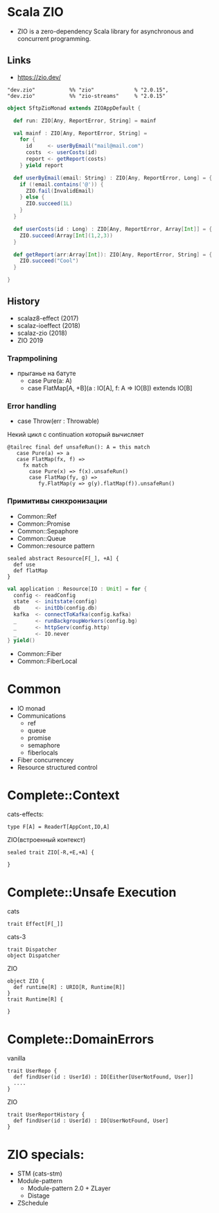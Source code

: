 # Scala ZIO

* ZIO is a zero-dependency Scala library for asynchronous and concurrent programming.

## Links

* https://zio.dev/

```
"dev.zio"           %% "zio"             % "2.0.15",
"dev.zio"           %% "zio-streams"     % "2.0.15"
```

```scala
object SftpZioMonad extends ZIOAppDefault {

  def run: ZIO[Any, ReportError, String] = mainf

  val mainf : ZIO[Any, ReportError, String] =
    for {
      id     <- userByEmail("mail@mail.com")
      costs  <- userCosts(id)
      report <- getReport(costs)
    } yield report

  def userByEmail(email: String) : ZIO[Any, ReportError, Long] = {
    if (!email.contains('@')) {
      ZIO.fail(InvalidEmail)
    } else {
      ZIO.succeed(1L)
    }
  }

  def userCosts(id : Long) : ZIO[Any, ReportError, Array[Int]] = {
    ZIO.succeed(Array[Int](1,2,3))
  }

  def getReport(arr:Array[Int]): ZIO[Any, ReportError, String] = {
    ZIO.succeed("Cool")
  }

}

```

## History

* scalaz8-effect (2017)
* scalaz-ioeffect (2018)
* scalaz-zio (2018)
* ZIO 2019

### Trapmpolining

* прыганье на батуте
  * case Pure(a: A)
  * case FlatMap[A, +B](a : IO[A], f: A => IO[B]) extends IO[B]

### Error handling

* case Throw(err : Throwable)

Некий цикл с continuation который вычисляет

```
@tailrec final def unsafeRun(): A = this match
   case Pure(a) => a
   case FlatMap(fx, f) =>
     fx match
       case Pure(x) => f(x).unsafeRun()
       case FlatMap(fy, g) =>
          fy.FlatMap(y => g(y).flatMap(f)).unsafeRun()
```


### Примитивы синхронизации

* Common::Ref
* Common::Promise
* Common::Sepaphore
* Common::Queue
* Common::resource pattern

```
sealed abstract Resource[F[_], +A] {
  def use
  def flatMap
}
```

```scala
val application : Resource[IO : Unit] = for {
  config <- readConfig
  state  <- initstate(config)
  db     <- initDb(config.db)
  kafka  <- connectToKafka(config.kafka)
  _      <- runBackgroupWorkers(config.bg)
  _      <- httpServ(config.http)
  _      <- IO.never
} yield()
```

* Common::Fiber
* Common::FiberLocal


# Common

* IO monad
* Communications
  * ref
  * queue
  * promise
  * semaphore
  * fiberlocals
* Fiber concurrencey
* Resource structured control

# Complete::Context

cats-effects:
```
type F[A] = ReaderT[AppCont,IO,A]
```
ZIO(встроенный контекст)
```
sealed trait ZIO[-R,+E,+A] {

}
```

# Complete::Unsafe Execution
cats
```
trait Effect[F[_]]
```
cats-3
```
trait Dispatcher
object Dispatcher
```
ZIO
```
object ZIO {
  def runtime[R] : URIO[R, Runtime[R]]
}
trait Runtime[R] {

}
```

# Complete::DomainErrors
vanilla
```
trait UserRepo {
  def findUser(id : UserId) : IO[Either[UserNotFound, User]]
  ....
}
```

ZIO
```
trait UserReportHistory {
  def findUser(id : UserId) : IO[UserNotFound, User]
}
```

# ZIO specials:

* STM (cats-stm)
* Module-pattern
  * Module-pattern 2.0 + ZLayer
  * Distage
* ZSchedule
